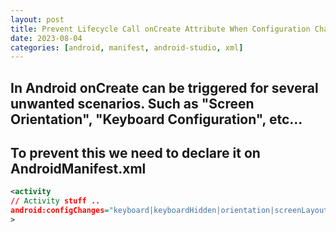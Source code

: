 ```yaml
---
layout: post
title: Prevent Lifecycle Call onCreate Attribute When Configuration Changed
date: 2023-08-04
categories: [android, manifest, android-studio, xml]
---
```



## In Android onCreate can be triggered for several unwanted scenarios. Such as "Screen Orientation", "Keyboard Configuration", etc...

## To prevent this we need to declare it on AndroidManifest.xml


```xml
<activity
// Activity stuff ..
android:configChanges="keyboard|keyboardHidden|orientation|screenLayout|uiMode|screenSize|smallestScreenSize"
>
```